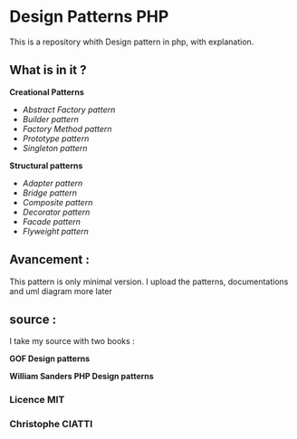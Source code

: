 # Design Patterns PHP

This is a repository whith Design pattern in php,
with explanation.

## What is in it ?

**Creational Patterns**
- *Abstract Factory pattern*
- *Builder pattern*
- *Factory Method pattern*
- *Prototype pattern*
- *Singleton pattern*

**Structural patterns**
- *Adapter pattern*
- *Bridge pattern*
- *Composite pattern*
- *Decorator pattern*
- *Facade pattern*
- *Flyweight pattern*

## Avancement :
This pattern is only minimal version.
I upload the patterns, documentations and uml diagram more later

## source :
I take my source with two books :

__GOF Design patterns__ 

__William Sanders PHP Design patterns__


### Licence MIT
### Christophe CIATTI



